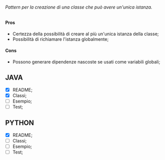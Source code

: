###### Pattern per la creazione di una classe che può avere un'unica istanza.

#### Pros
- Certezza della possibilità di creare al più un'unica istanza della classe;
- Possibilità di richiamare l'istanza globalmente;

#### Cons
- Possono generare dipendenze nascoste se usati come variabili globali;

## JAVA
- [x] README;
- [x] Classi;
- [ ] Esempio;
- [ ] Test;

## PYTHON
- [x] README;
- [ ] Classi;
- [ ] Esempio;
- [ ] Test;
